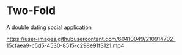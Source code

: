 # Two-Fold
A double dating social application


https://user-images.githubusercontent.com/60410049/210914702-15cfaea9-c5d5-4530-8515-c298e91f3121.mp4

